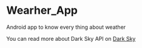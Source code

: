 # Wearher_App
Android app to know  every thing about weather 

You can read more about Dark Sky API on [Dark Sky](https://darksky.net/dev/docs)  
